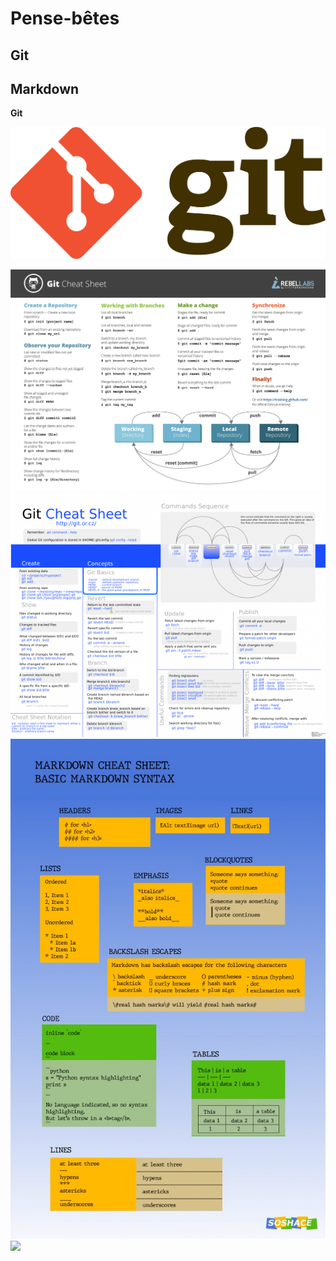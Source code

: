 # Pense-bêtes

## Git

## Markdown

**Git**

![](../img/git.png)

![](../img/github-git-cheat-sheeta.png)
![](../img/github-git-cheat-sheetb.png) 
![](../img/markdown-cheatsheeta.png) 
![](../img/markdown-cheatsheetb.png) 

